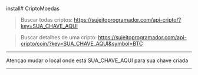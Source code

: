  install# CriptoMoedas

> Buscar todas criptos:
https://sujeitoprogramador.com/api-cripto/?key=SUA_CHAVE_AQUI

> Buscar detalhes de uma cripto:
https://sujeitoprogramador.com/api-cripto/coin/?key=SUA_CHAVE_AQUI&symbol=BTC


*********** *********** ***********
Atençao mudar o local onde está SUA_CHAVE_AQUI para sua chave criada 
*********** *********** ***********
